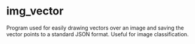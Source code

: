 # img_vector
Program used for easily drawing vectors over an image and saving the vector points to a standard JSON format.
Useful for image classification.
